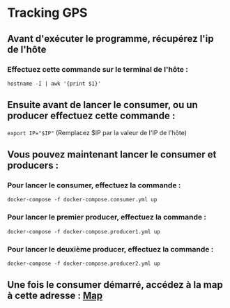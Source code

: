 # Tracking GPS

## Avant d'exécuter le programme, récupérez l'ip de l'hôte

### Effectuez cette commande sur le terminal de l'hôte : 
`hostname -I | awk '{print $1}'`


## Ensuite avant de lancer le consumer, ou un producer effectuez cette commande : 
`export IP="$IP"`
(Remplacez $IP par la valeur de l'IP de l'hôte)


## Vous pouvez maintenant lancer le consumer et producers : 

### Pour lancer le consumer, effectuez la commande  : 
`docker-compose -f docker-compose.consumer.yml up`

### Pour lancer le premier producer, effectuez la commande : 
`docker-compose -f docker-compose.producer1.yml up`

### Pour lancer le deuxième producer, effectuez la commande : 
`docker-compose -f docker-compose.producer2.yml up`

## Une fois le consumer démarré, accédez à la map à cette adresse : [Map](http://localhost:3000)
